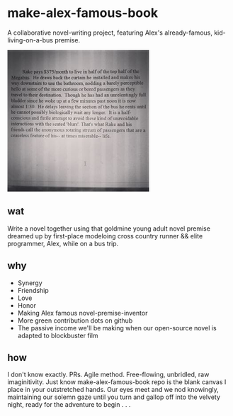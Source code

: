# make-alex-famous-book
A collaborative novel-writing project, featuring Alex's already-famous, kid-living-on-a-bus premise.

![megabus.jpg](megabus.jpg)

## wat
Write a novel together using that goldmine young adult novel premise dreamed up by first-place modeloing cross country runner && elite programmer, Alex, while on a bus trip.  

## why
 - Synergy
 - Friendship
 - Love
 - Honor
 - Making Alex famous novel-premise-inventor
 - More green contribution dots on github
 - The passive income we'll be making when our open-source novel is adapted to blockbuster film

## how
I don't know exactly. PRs. Agile method. Free-flowing, unbridled, raw imaginitivity. Just know make-alex-famous-book repo is the blank canvas I place in your outstretched hands. Our eyes meet and we nod knowingly, maintaining our solemn gaze until you turn and gallop off into the velvety night, ready for the adventure to begin . . .
